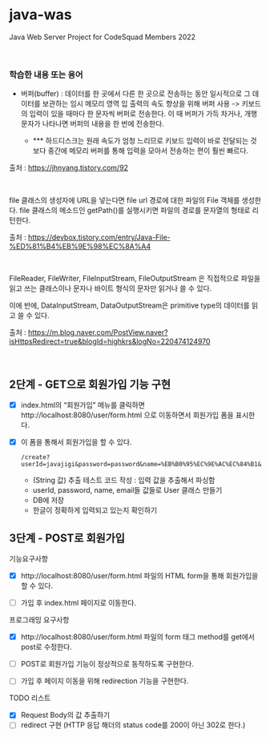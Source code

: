 # java-was
Java Web Server Project for CodeSquad Members 2022

<br>

### 학습한 내용 또는 용어

+ 버퍼(buffer) : 데이터를 한 곳에서 다른 한 곳으로 전송하는 동안 일시적으로 그 데이터를 보관하는 임시 메모리 영역
              입 출력의 속도 향상을 위해 버퍼 사용 -> 키보드의 입력이 있을 때마다 한 문자씩 버퍼로 전송한다.
                                               이 때 버퍼가 가득 차거나, 개행 문자가 나타나면 버퍼의 내용을 한 번에 전송한다.

   * *** 하드디스크는 원래 속도가 엄청 느리므로 키보드 입력이 바로 전달되는 것보다 중간에 메모리 버퍼를 통해 입력을 모아서 전송하는 편이 훨씬 빠르다.

출처 : https://jhnyang.tistory.com/92

<br>

file 클래스의 생성자에 URL을 넣는다면 file url 경로에 대한 파일의 File 객체를 생성한다.
file 클래스의 메소드인 getPath()를 실행시키면 파일의 경로를 문자열의 형태로 리턴한다.

출처 : https://devbox.tistory.com/entry/Java-File-%ED%81%B4%EB%9E%98%EC%8A%A4

<br>

FileReader, FileWriter, FileInputStream, FileOutputStream 은 직접적으로 파일을 읽고 쓰는 클래스이나
문자나 바이트 형식의 문자만 읽거나 쓸 수 있다.

이에 반에, DataInputStream, DataOutputStream은 primitive type의 데이터를 읽고 쓸 수 있다.

출처 : https://m.blog.naver.com/PostView.naver?isHttpsRedirect=true&blogId=highkrs&logNo=220474124970

<br>

## 2단계 - GET으로 회원가입 기능 구현

   -[x] index.html의 “회원가입” 메뉴를 클릭하면 http://localhost:8080/user/form.html 으로 이동하면서 회원가입 폼을 표시한다.

   -[x] 이 폼을 통해서 회원가입을 할 수 있다.
        ```text
        /create?userId=javajigi&password=password&name=%EB%B0%95%EC%9E%AC%EC%84%B1&email=javajigi%40slipp.net
        ```
       + (String 값) 추출 테스트 코드 작성 : 입력 값을 추출해서 파싱함
       + userId, password, name, email들 값들로 User 클래스 만들기
       + DB에 저장 
       * 한글이 정확하게 입력되고 있는지 확인하기

## 3단계 - POST로 회원가입

   기능요구사항
   - [x] http://localhost:8080/user/form.html 파일의 HTML form을 통해 회원가입을 할 수 있다.

   - [ ] 가입 후 index.html 페이지로 이동한다.

   프로그래밍 요구사항
   - [x] http://localhost:8080/user/form.html 파일의 form 태그 method를 get에서 post로 수정한다.

   - [ ] POST로 회원가입 기능이 정상적으로 동작하도록 구현한다.

   - [ ] 가입 후 페이지 이동을 위해 redirection 기능을 구현한다.

   TODO 리스트 
   - [x] Request Body의 값 추출하기
   - [ ] redirect 구현 (HTTP 응답 해더의 status code를 200이 아닌 302로 한다.)
